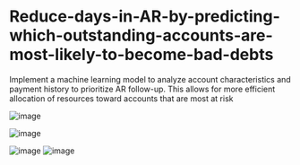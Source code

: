 # Reduce-days-in-AR-by-predicting-which-outstanding-accounts-are-most-likely-to-become-bad-debts
Implement a machine learning model to analyze account characteristics and payment history to prioritize AR follow-up. This allows for more efficient allocation of resources toward accounts that are most at risk


![image](https://github.com/SammyDS9/Reduce-days-in-AR-by-predicting-which-outstanding-accounts-are-most-likely-to-become-bad-debts/assets/116521537/1bece537-1b1e-4e3f-8c8a-b09262ec9d0e)

![image](https://github.com/SammyDS9/Reduce-days-in-AR-by-predicting-which-outstanding-accounts-are-most-likely-to-become-bad-debts/assets/116521537/ae21491a-9c6f-4a2d-9a11-31fb4df5c401)

![image](https://github.com/SammyDS9/Reduce-days-in-AR-by-predicting-which-outstanding-accounts-are-most-likely-to-become-bad-debts/assets/116521537/f4ecef6f-d024-4bb4-961f-6bec9c460585)
![image](https://github.com/SammyDS9/Reduce-days-in-AR-by-predicting-which-outstanding-accounts-are-most-likely-to-become-bad-debts/assets/116521537/6ca9fef3-4b70-411c-8c77-7e8aeea9e079)


